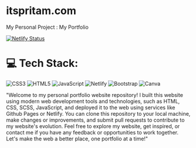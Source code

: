 # itspritam.com
My Personal Project : My Portfolio



[![Netlify Status](https://api.netlify.com/api/v1/badges/13b9351f-9821-4d16-8382-151b0a1478be/deploy-status)](https://app.netlify.com/sites/itspritam/deploys)


# 💻 Tech Stack:
![CSS3](https://img.shields.io/badge/css3-%231572B6.svg?style=for-the-badge&logo=css3&logoColor=white) ![HTML5](https://img.shields.io/badge/html5-%23E34F26.svg?style=for-the-badge&logo=html5&logoColor=white) ![JavaScript](https://img.shields.io/badge/javascript-%23323330.svg?style=for-the-badge&logo=javascript&logoColor=%23F7DF1E) ![Netlify](https://img.shields.io/badge/netlify-%23000000.svg?style=for-the-badge&logo=netlify&logoColor=#00C7B7) ![Bootstrap](https://img.shields.io/badge/bootstrap-%23563D7C.svg?style=for-the-badge&logo=bootstrap&logoColor=white) ![Canva](https://img.shields.io/badge/Canva-%2300C4CC.svg?style=for-the-badge&logo=Canva&logoColor=white)


"Welcome to my personal portfolio website repository! I built this website using modern web development tools and technologies, such as HTML, CSS, SCSS, JavaScript, and deployed it to the web using services like Github Pages or Netlify. You can clone this repository to your local machine, make changes or improvements, and submit pull requests to contribute to my website's evolution. Feel free to explore my website, get inspired, or contact me if you have any feedback or opportunities to work together. Let's make the web a better place, one portfolio at a time!"
